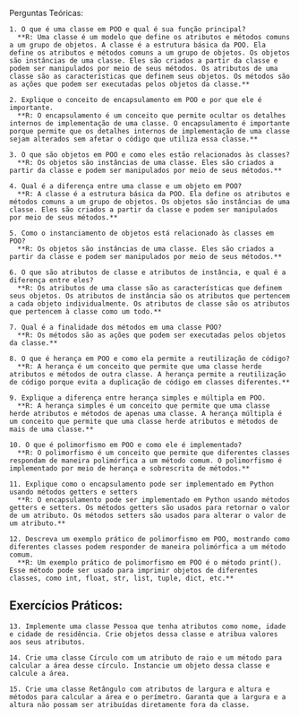 Perguntas Teóricas:

    1. O que é uma classe em POO e qual é sua função principal?
      **R: Uma classe é um modelo que define os atributos e métodos comuns a um grupo de objetos. A classe é a estrutura básica da POO. Ela define os atributos e métodos comuns a um grupo de objetos. Os objetos são instâncias de uma classe. Eles são criados a partir da classe e podem ser manipulados por meio de seus métodos. Os atributos de uma classe são as características que definem seus objetos. Os métodos são as ações que podem ser executadas pelos objetos da classe.**
    
    2. Explique o conceito de encapsulamento em POO e por que ele é importante.
      **R: O encapsulamento é um conceito que permite ocultar os detalhes internos de implementação de uma classe. O encapsulamento é importante porque permite que os detalhes internos de implementação de uma classe sejam alterados sem afetar o código que utiliza essa classe.**
    
    3. O que são objetos em POO e como eles estão relacionados às classes?
      **R: Os objetos são instâncias de uma classe. Eles são criados a partir da classe e podem ser manipulados por meio de seus métodos.**
    
    4. Qual é a diferença entre uma classe e um objeto em POO?
      **R: A classe é a estrutura básica da POO. Ela define os atributos e métodos comuns a um grupo de objetos. Os objetos são instâncias de uma classe. Eles são criados a partir da classe e podem ser manipulados por meio de seus métodos.**
    
    5. Como o instanciamento de objetos está relacionado às classes em POO?
      **R: Os objetos são instâncias de uma classe. Eles são criados a partir da classe e podem ser manipulados por meio de seus métodos.**
    
    6. O que são atributos de classe e atributos de instância, e qual é a diferença entre eles?
      **R: Os atributos de uma classe são as características que definem seus objetos. Os atributos de instância são os atributos que pertencem a cada objeto individualmente. Os atributos de classe são os atributos que pertencem à classe como um todo.**

    7. Qual é a finalidade dos métodos em uma classe POO?
      **R: Os métodos são as ações que podem ser executadas pelos objetos da classe.**

    8. O que é herança em POO e como ela permite a reutilização de código?
      **R: A herança é um conceito que permite que uma classe herde atributos e métodos de outra classe. A herança permite a reutilização de código porque evita a duplicação de código em classes diferentes.**

    9. Explique a diferença entre herança simples e múltipla em POO.
      **R: A herança simples é um conceito que permite que uma classe herde atributos e métodos de apenas uma classe. A herança múltipla é um conceito que permite que uma classe herde atributos e métodos de mais de uma classe.**

    10. O que é polimorfismo em POO e como ele é implementado?
      **R: O polimorfismo é um conceito que permite que diferentes classes respondam de maneira polimórfica a um método comum. O polimorfismo é implementado por meio de herança e sobrescrita de métodos.**

    11. Explique como o encapsulamento pode ser implementado em Python usando métodos getters e setters
      **R: O encapsulamento pode ser implementado em Python usando métodos getters e setters. Os métodos getters são usados para retornar o valor de um atributo. Os métodos setters são usados para alterar o valor de um atributo.**

    12. Descreva um exemplo prático de polimorfismo em POO, mostrando como diferentes classes podem responder de maneira polimórfica a um método comum.
      **R: Um exemplo prático de polimorfismo em POO é o método print(). Esse método pode ser usado para imprimir objetos de diferentes classes, como int, float, str, list, tuple, dict, etc.**


  ## Exercícios Práticos:

    13. Implemente uma classe Pessoa que tenha atributos como nome, idade e cidade de residência. Crie objetos dessa classe e atribua valores aos seus atributos.
    
    14. Crie uma classe Círculo com um atributo de raio e um método para calcular a área desse círculo. Instancie um objeto dessa classe e calcule a área.
    
    15. Crie uma classe Retângulo com atributos de largura e altura e métodos para calcular a área e o perímetro. Garanta que a largura e a altura não possam ser atribuídas diretamente fora da classe.
